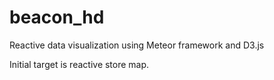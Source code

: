 # beacon_hd

Reactive data visualization using Meteor framework and D3.js

Initial target is reactive store map.
